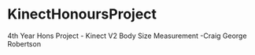 # KinectHonoursProject
4th Year Hons Project - Kinect V2 Body Size Measurement 
  -Craig George Robertson
